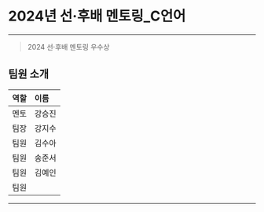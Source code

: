 # 2024년 선·후배 멘토링_C언어
---

> 2024 선·후배 멘토링 우수상

## 팀원 소개

| 역할 | 이름 | 
| :--- | :--- | 
| 멘토 | 강승진 | 
| 팀장 | 강지수 | 
| 팀원 | 김수아 |
| 팀원 | 송준서 | 
| 팀원 | 김예인 | 
| 팀원 |  | 
---
